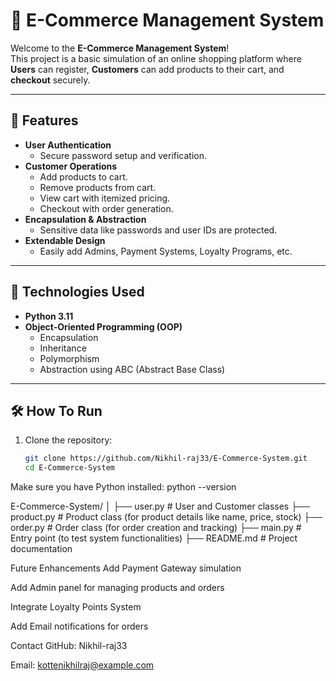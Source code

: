 # 🛒 E-Commerce Management System

Welcome to the **E-Commerce Management System**!  
This project is a basic simulation of an online shopping platform where **Users** can register, **Customers** can add products to their cart, and **checkout** securely.

---

## 🚀 Features

- **User Authentication**
  - Secure password setup and verification.
- **Customer Operations**
  - Add products to cart.
  - Remove products from cart.
  - View cart with itemized pricing.
  - Checkout with order generation.
- **Encapsulation & Abstraction**
  - Sensitive data like passwords and user IDs are protected.
- **Extendable Design**
  - Easily add Admins, Payment Systems, Loyalty Programs, etc.

---

## 🧩 Technologies Used

- **Python 3.11**
- **Object-Oriented Programming (OOP)**
  - Encapsulation
  - Inheritance
  - Polymorphism
  - Abstraction using ABC (Abstract Base Class)

---

## 🛠️ How To Run

1. Clone the repository:

   ```bash
   git clone https://github.com/Nikhil-raj33/E-Commerce-System.git
   cd E-Commerce-System
Make sure you have Python installed:
python --version

E-Commerce-System/
│
├── user.py          # User and Customer classes
├── product.py       # Product class (for product details like name, price, stock)
├── order.py         # Order class (for order creation and tracking)
├── main.py          # Entry point (to test system functionalities)
├── README.md        # Project documentation

Future Enhancements
Add Payment Gateway simulation

Add Admin panel for managing products and orders

Integrate Loyalty Points System

Add Email notifications for orders

Contact
GitHub: Nikhil-raj33

Email: kottenikhilraj@example.com


